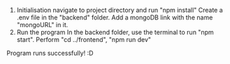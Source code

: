 1. Initialisation
     navigate to project directory and run "npm install"
     Create a .env file in the "backend" folder. Add a mongoDB link with the name "mongoURL" in it.
2. Run the program
     In the backend folder, use the terminal to run "npm start".
     Perform "cd ../frontend", "npm run dev"

Program runs successfully!
:D
